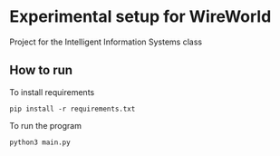 # Experimental setup for WireWorld
Project for the Intelligent Information Systems class

## How to run
To install requirements

```
pip install -r requirements.txt
```

To run the program

```
python3 main.py
```
